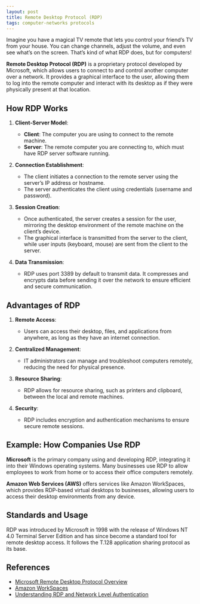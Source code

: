 ```yaml
---
layout: post
title: Remote Desktop Protocol (RDP)
tags: computer-networks protocols
---
```


Imagine you have a magical TV remote that lets you control your friend’s TV from your house. You can change channels, adjust the volume, and even see what’s on the screen. That’s kind of what RDP does, but for computers!

**Remote Desktop Protocol (RDP)** is a proprietary protocol developed by Microsoft, which allows users to connect to and control another computer over a network. It provides a graphical interface to the user, allowing them to log into the remote computer and interact with its desktop as if they were physically present at that location.

## How RDP Works

1. **Client-Server Model**:
   - **Client**: The computer you are using to connect to the remote machine.
   - **Server**: The remote computer you are connecting to, which must have RDP server software running.

2. **Connection Establishment**:
   - The client initiates a connection to the remote server using the server’s IP address or hostname.
   - The server authenticates the client using credentials (username and password).

3. **Session Creation**:
   - Once authenticated, the server creates a session for the user, mirroring the desktop environment of the remote machine on the client’s device.
   - The graphical interface is transmitted from the server to the client, while user inputs (keyboard, mouse) are sent from the client to the server.

4. **Data Transmission**:
   - RDP uses port 3389 by default to transmit data. It compresses and encrypts data before sending it over the network to ensure efficient and secure communication.

## Advantages of RDP

1. **Remote Access**:
   - Users can access their desktop, files, and applications from anywhere, as long as they have an internet connection.
   
2. **Centralized Management**:
   - IT administrators can manage and troubleshoot computers remotely, reducing the need for physical presence.
   
3. **Resource Sharing**:
   - RDP allows for resource sharing, such as printers and clipboard, between the local and remote machines.

4. **Security**:
   - RDP includes encryption and authentication mechanisms to ensure secure remote sessions.

## Example: How Companies Use RDP

**Microsoft** is the primary company using and developing RDP, integrating it into their Windows operating systems. Many businesses use RDP to allow employees to work from home or to access their office computers remotely.

**Amazon Web Services (AWS)** offers services like Amazon WorkSpaces, which provides RDP-based virtual desktops to businesses, allowing users to access their desktop environments from any device.

## Standards and Usage

RDP was introduced by Microsoft in 1998 with the release of Windows NT 4.0 Terminal Server Edition and has since become a standard tool for remote desktop access. It follows the T.128 application sharing protocol as its base.

## References

- [Microsoft Remote Desktop Protocol Overview](https://docs.microsoft.com/en-us/windows-server/remote/remote-desktop-services/remote-desktop-protocol)
- [Amazon WorkSpaces](https://aws.amazon.com/workspaces/)
- [Understanding RDP and Network Level Authentication](https://docs.microsoft.com/en-us/windows-server/remote/remote-desktop-services/understanding-rdp-network-level-authentication)